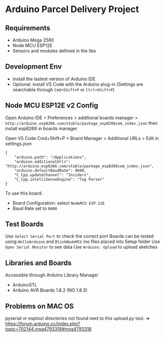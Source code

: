 # Arduino Parcel Delivery Project

## Requirements
- Arduino Mega 2560
- Node MCU ESP12E
- Sensors and modules defined in the libs

## Development Env
- Install the lastest version of Arduino IDE
- Optional: install VS Code with the Arduino plug-in (Settings are searchable through `Cmd+Shift+P` or `Ctrl+Shift+P`)


## Node MCU ESP12E v2 Config

Open Arduino IDE > Preferences > additional boards manager > `http://arduino.esp8266.com/stable/package_esp8266com_index.json` then install esp8266 in boards manager

Open VS Code Cmd+Shift+P > Board Manager > Additional URLs > Edit in settings.json 
```
{
    "arduino.path": "/Applications",
    "arduino.additionalUrls": "http://arduino.esp8266.com/stable/package_esp8266com_index.json",
    "arduino.defaultBaudRate": 9600,
    "C_Cpp.updateChannel": "Insiders",
    "C_Cpp.intelliSenseEngine": "Tag Parser"
}
```

To use this board: 
- Board Configuration: select `NodeMCU ESP-12E`
- Baud Rate set to `9600`


## Test Boards
Use `Select Serial Port` to check the correct port
Boards can be tested using `HelloArduino` and `BlinkNodeMCU` ino files placed into Setup folder
Use `Open Serial Monitor` to see data
Use `Arduino: Upload` to upload sketches

## Libraries and Boards
Accessible through Arduino Library Manager
- ArduinoSTL
- Arduino AVR Boards 1.8.2 (NO 1.8.3)

## Problems on MAC OS
pyserial or esptool directories not found next to this upload.py tool. => https://forum.arduino.cc/index.php?topic=702144.msg4793318#msg4793318